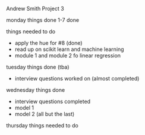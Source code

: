 Andrew Smith Project 3

monday things done
1-7 done

things needed  to do
- apply the hue for #8 (done)
- read up on scikit learn and machine learning
- module 1 and module 2 fo linear regression

tuesday things done (tba)
- interview questions worked on (almost completed)

wednesday things done
- interview questions completed
- model 1
- model 2 (all but the last)

thursday things needed to do
